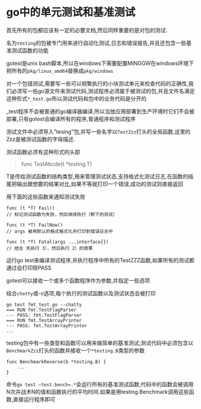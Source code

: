 # go中的单元测试和基准测试
首先所有的包都应该有一定的必要文档,然后同样重要的是对包的测试.

名为`testing`的包被专门用来进行自动化测试,日志和错误报告,并且还包含一些基准测试函数的功能

gotest是unix bash脚本,所以在windows下需要配置MINGGW在windows环境下把所有的`pkg/linux_amd64`替换成`pkg/windows`

对一个包错测试,需要写一些可以频繁执行的小块测试单元来检查代码的正确性,我们必须写一些go源文件来测试代码,测试程序必须属于被测试的包,并且文件名满足这种形式`*_test.go`所以测试代码和包中的业务代码是分开的

_test程序不会被普通的go编译器编译,所以当放应用部署到生产环境时它们不会被部署,只有gotest会编译所有的程序,普通程序和测试程序

测试文件中必须导入"tesing"包,并写一些名字以`TestZzz`打头的全局函数,这里的Zzz是被测试函数的字母描述.

测试函数必须有这种形式的头部
> func TestAbcde(t *testing.T)

T是传给测试函数的结构类型,用来管理测试状态,支持格式化测试日志,在函数的结尾把输出跟想要的结果对比,如果不等就打印一个错误,成功的测试则直接返回

用下面的这些函数来通知测试失败
```
func (t *T) Fail()
// 标记测试函数为失败，然后继续执行（剩下的测试）
```

```
func (t *T) FailNow()
// args 被用默认的格式格式化并打印到错误日志中
```

```
func (t *T) Fatal(args ...interface{})
// 结合 先执行 3），然后执行 2）的效果
```

运行go test来编译测试程序,并执行程序中所有的TestZZZ函数,如果所有的测试都通过会打印除PASS

gotest可以接收一个或多个函数程序作为参数,并指定一些选项

结合`chatty`或-v选项,每个执行的测试函数以及测试状态会被打印

```
go test fmt_test.go --chatty
=== RUN fmt.TestFlagParser
--- PASS: fmt.TestFlagParser
=== RUN fmt.TestArrayPrinter
--- PASS: fmt.TestArrayPrinter
...
```

testing包中有一些类型和函数可以用来做简单的基准测试;测试代码中必须包含以`BenchmarkZzz`打头的函数并接收一个`*testing.B`类型的参数
```
func BenchmarkReverse(b *testing.B) {
    ...
}
```

命令`go test –test.bench=.*`会运行所有的基准测试函数,代码中的函数会被调用N次并战术N的值和函数执行的平均时间.如果是用testing.Benchmark调用这些函数,直接运行程序即可